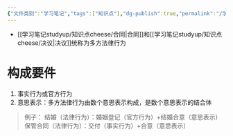 ```yaml
---
{"文件类别":"学习笔记","tags":["知识点"],"dg-publish":true,"permalink":"/学习笔记studyup/知识点cheese/多方法律行为/","dgPassFrontmatter":true,"created":"2024-09-13T08:50:13.567+08:00","updated":"2024-10-13T16:50:54.615+08:00"}
---
```


- [[学习笔记studyup/知识点cheese/合同\|合同]]和[[学习笔记studyup/知识点cheese/决议\|决议]]统称为多方法律行为
# 构成要件
1. 事实行为或官方行为
2. 意思表示：多方法律行为由数个意思表示构成，是数个意思表示的结合体

>例子：
>结婚（法律行为）：婚姻登记（官方行为）+结婚合意（意思表示）
>保管合同（法律行为）：交付（事实行为）+合意（意思表示）